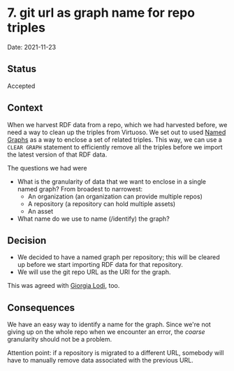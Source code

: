 # 7. git url as graph name for repo triples

Date: 2021-11-23

## Status

Accepted

## Context

When we harvest RDF data from a repo, which we had harvested before, we need a way to clean up the triples from
Virtuoso. We set out to used [Named Graphs](https://www.w3.org/2009/07/NamedGraph.html) as a way to enclose a set of
related triples. This way, we can use a `CLEAR GRAPH` statement to efficiently remove all the triples before we import
the latest version of that RDF data.

The questions we had were

* What is the granularity of data that we want to enclose in a single named graph? From broadest to narrowest:
    * An organization (an organization can provide multiple repos)
    * A repository (a repository can hold multiple assets)
    * An asset
* What name do we use to name (/identify) the graph?

## Decision

* We decided to have a named graph per repository; this will be cleared up before we start importing RDF data for that
  repository.
* We will use the git repo URL as the URI for the graph.

This was agreed with [Giorgia Lodi](https://github.com/giorgialodi), too.

## Consequences

We have an easy way to identify a name for the graph. Since we're not giving up on the whole repo when we encounter an
error, the _coarse_ granularity should not be a problem.

Attention point: if a repository is migrated to a different URL, somebody will have to manually remove data associated
with the previous URL.
